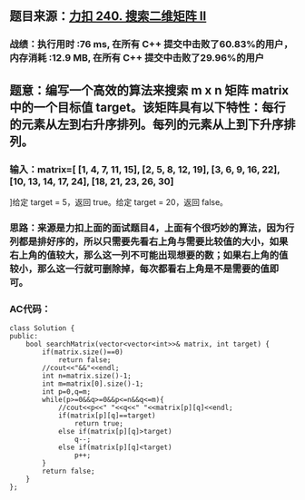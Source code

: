 ## 题目来源：[力扣 240. 搜索二维矩阵 II](https://leetcode-cn.com/problems/search-a-2d-matrix-ii/)

### 战绩：执行用时 :76 ms, 在所有 C++ 提交中击败了60.83%的用户，内存消耗 :12.9 MB, 在所有 C++ 提交中击败了29.96%的用户

## 题意：编写一个高效的算法来搜索 m x n 矩阵 matrix 中的一个目标值 target。该矩阵具有以下特性：每行的元素从左到右升序排列。每列的元素从上到下升序排列。


### 输入：matrix=[ [1,   4,  7, 11, 15], [2,   5,  8, 12, 19], [3,   6,  9, 16, 22], [10, 13, 14, 17, 24], [18, 21, 23, 26, 30]
]给定 target = 5，返回 true。给定 target = 20，返回 false。

### 思路：来源是力扣上面的面试题目4，上面有个很巧妙的算法，因为行列都是排好序的，所以只需要先看右上角与需要比较值的大小，如果右上角的值较大，那么这一列不可能出现想要的数；如果右上角的值较小，那么这一行就可删除掉，每次都看右上角是不是需要的值即可。
### AC代码：
```
class Solution {
public:
    bool searchMatrix(vector<vector<int>>& matrix, int target) {
        if(matrix.size()==0)
            return false;
        //cout<<"&&"<<endl;
        int n=matrix.size()-1;
        int m=matrix[0].size()-1;
        int p=0,q=m;
        while(p>=0&&q>=0&&p<=n&&q<=m){
            //cout<<p<<" "<<q<<" "<<matrix[p][q]<<endl;
            if(matrix[p][q]==target)
                return true;
            else if(matrix[p][q]>target)
                q--;
            else if(matrix[p][q]<target)
                p++;
        }
        return false;
    }
};
```
